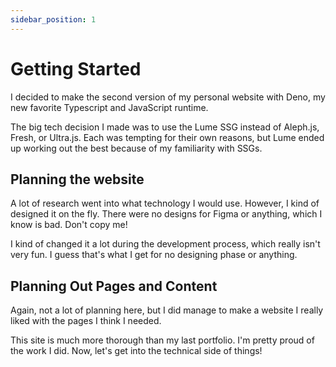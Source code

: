 ```yaml
---
sidebar_position: 1
---
```


# Getting Started

I decided to make the second version of my personal website with Deno, my new favorite Typescript and JavaScript runtime. 

The big tech decision I made was to use the Lume SSG instead of Aleph.js, Fresh, or Ultra.js. Each was tempting for their own reasons, but Lume ended up working out the best because of my familiarity with SSGs. 

## Planning the website

A lot of research went into what technology I would use. However, I kind of designed it on the fly. There were no designs for Figma or anything, which I know is bad. Don't copy me!

I kind of changed it a lot during the development process, which really isn't very fun. I guess that's what I get for no designing phase or anything.

## Planning Out Pages and Content

Again, not a lot of planning here, but I did manage to make a website I really liked with the pages I think I needed.

This site is much more thorough than my last portfolio. I'm pretty proud of the work I did. Now, let's get into the technical side of things!